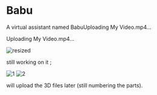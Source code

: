 
# Babu
 A virtual assistant named BabuUploading My Video.mp4…

Uploading My Video.mp4…

![resized](https://github.com/user-attachments/assets/3b5c5774-7977-46b9-826f-2c5ce49c36d5)

still working on it ;

![1](https://github.com/user-attachments/assets/2a18b96a-eb70-4f63-ab83-c404dc672764)
![2](https://github.com/user-attachments/assets/25c88bcf-be3f-4b09-aad9-416d80b542c4)

will upload the 3D files later (still numbering the parts).
